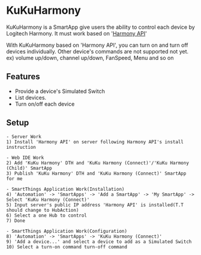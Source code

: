 # KuKuHarmony

KuKuHarmony is a SmartApp give users the ability to control each device by Logitech Harmony.
It must work based on '[Harmony API](https://github.com/maddox/harmony-api)'

With KuKuHarmony based on 'Harmony API', you can turn on and turn off devices individually.
Other device's commands are not supported not yet. ex) volume up/down, channel up/down, FanSpeed, Menu and so on


## Features

* Provide a device's Simulated Switch
* List devices.
* Turn on/off each device

## Setup

    - Server Work
    1) Install 'Harmony API' on server following Harmony API's install instruction
    
    - Web IDE Work
    2) Add 'KuKu Harmony' DTH and 'KuKu Harmony (Connect)'/'KuKu Harmony (Child)' SmartApp
    3) Publish 'KuKu Harmony' DTH and 'KuKu Harmony (Connect)' SmartApp for me
    
    - SmartThings Application Work(Installation)
    4) 'Automation' -> 'SmartApps' -> 'Add a SmartApp' -> 'My SmartApp' -> Select 'KuKu Harmony (Connect)'
    5) Input server's public IP address 'Harmony API' is installed(T.T should change to HubAction)
    6) Select a one Hub to control
    7) Done
    
    - SmartThings Application Work(Configuration)
    8) 'Automation' -> 'SmartApps' -> 'KuKu Harmony (Connect)'
    9) 'Add a device...' and select a device to add as a Simulated Switch
    10) Select a turn-on command turn-off command
    
   
